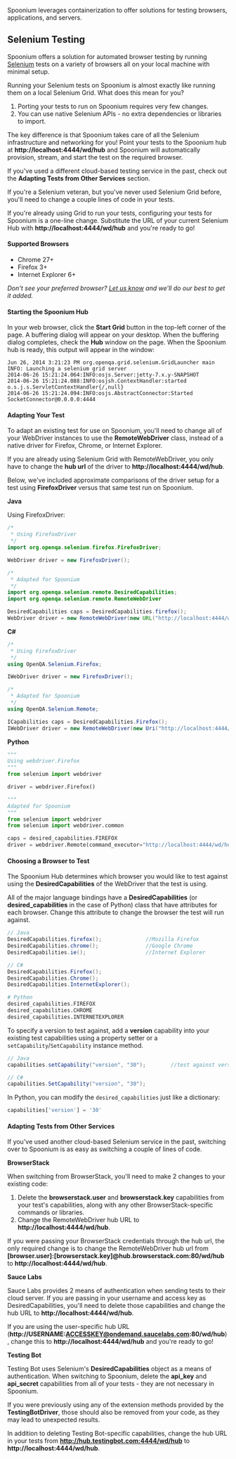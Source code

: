 Spoonium leverages containerization to offer solutions for testing browsers, applications, and servers.

## Selenium Testing

Spoonium offers a solution for automated browser testing by running [Selenium](http://seleniumhq.org) tests on a variety of browsers all on your local machine with minimal setup.

Running your Selenium tests on Spoonium is almost exactly like running them on a local Selenium Grid. What does this mean for you?

1. Porting your tests to run on Spoonium requires very few changes.
2. You can use native Selenium APIs - no extra dependencies or libraries to import. 

The key difference is that Spoonium takes care of all the Selenium infrastructure and networking for you! Point your tests to the Spoonium hub at **http://localhost:4444/wd/hub** and Spoonium will automatically provision, stream, and start the test on the required browser.

If you've used a different cloud-based testing service in the past, check out the **Adapting Tests from Other Services** section.

If you're a Selenium veteran, but you've never used Selenium Grid before, you'll need to change a couple lines of code in your tests. 

If you're already using Grid to run your tests, configuring your tests for Spoonium is a one-line change. Substitute the URL of your current Selenium Hub with **http://localhost:4444/wd/hub** and you're ready to go!

#### Supported Browsers

- Chrome 27+ 
- Firefox 3+
- Internet Explorer 6+

*Don't see your preferred browser? [Let us know](mailto:support@spoonium.net) and we'll do our best to get it added.*

#### Starting the Spoonium Hub

In your web browser, click the **Start Grid** button in the top-left corner of the page. A buffering dialog will appear on your desktop. When the buffering dialog completes, check the **Hub** window on the page. When the Spoonium hub is ready, this output will appear in the window: 

```
Jun 26, 2014 3:21:23 PM org.openqa.grid.selenium.GridLauncher main
INFO: Launching a selenium grid server
2014-06-26 15:21:24.064:INFO:osjs.Server:jetty-7.x.y-SNAPSHOT
2014-06-26 15:21:24.088:INFO:osjsh.ContextHandler:started o.s.j.s.ServletContextHandler{/,null}
2014-06-26 15:21:24.094:INFO:osjs.AbstractConnector:Started SocketConnector@0.0.0.0:4444
```

#### Adapting Your Test

To adapt an existing test for use on Spoonium, you'll need to change all of your WebDriver instances to use the **RemoteWebDriver** class, instead of a native driver for Firefox, Chrome, or Internet Explorer. 

If you are already using Selenium Grid with RemoteWebDriver, you only have to change the **hub url** of the driver to **http://localhost:4444/wd/hub**. 

Below, we've included approximate comparisons of the driver setup for a test using **FirefoxDriver** versus that same test run on Spoonium. 

**Java**

Using FirefoxDriver:

```java
/*
 * Using FirefoxDriver
 */
import org.openqa.selenium.firefox.FirefoxDriver;

WebDriver driver = new FirefoxDriver();

/*
 * Adapted for Spoonium
 */
import org.openqa.selenium.remote.DesiredCapabilities;
import org.openqa.selenium.remote.RemoteWebDriver

DesiredCapabilities caps = DesiredCapabilities.firefox();
WebDriver driver = new RemoteWebDriver(new URL("http://localhost:4444/wd/hub"), caps);
```

**C#**

```csharp
/*
 * Using FirefoxDriver
 */
using OpenQA.Selenium.Firefox;

IWebDriver driver = new FirefoxDriver();

/*
 * Adapted for Spoonium
 */
using OpenQA.Selenium.Remote;

ICapabilities caps = DesiredCapabilities.Firefox();
IWebDriver driver = new RemoteWebDriver(new Uri("http://localhost:4444/wd/hub"), caps);
```

**Python**

```python
"""
Using webdriver.Firefox
"""
from selenium import webdriver

driver = webdriver.Firefox()

"""
Adapted for Spoonium
"""
from selenium import webdriver
from selenium import webdriver.common

caps = desired_capabilities.FIREFOX
driver = webdriver.Remote(command_executor="http://localhost:4444/wd/hub", desired_capabilities=caps)
```

#### Choosing a Browser to Test

The Spoonium Hub determines which browser you would like to test against using the **DesiredCapabilities** of the WebDriver that the test is using. 

All of the major language bindings have a **DesiredCapabilities** (or **desired_capabilities** in the case of Python) class that have attributes for each browser. Change this attribute to change the browser the test will run against.

```java	
// Java
DesiredCapabilities.firefox(); 				//Mozilla Firefox
DesiredCapabilities.chrome();				//Google Chrome
DesiredCapabilities.ie();					//Internet Explorer
```

```csharp
// C#
DesiredCapabilities.Firefox();  
DesiredCapabilities.Chrome();
DesiredCapabilities.InternetExplorer();
```

```python
# Python
desired_capabilities.FIREFOX
desired_capabilities.CHROME
desired_capabilities.INTERNETEXPLORER
```

To specify a version to test against, add a **version** capability into your existing test capabilities using a property setter or a `setCapability`/`SetCapability` instance method. 

```java
// Java
capabilities.setCapability("version", "30");		//test against version 30
```

```csharp
// C#
capabilities.SetCapability("version", "30");
```

In Python, you can modify the `desired_capabilities` just like a dictionary: 

```python
capabilities['version'] = '30'
```

#### Adapting Tests from Other Services

If you've used another cloud-based Selenium service in the past, switching over to Spoonium is as easy as switching a couple of lines of code. 

**BrowserStack**

When switching from BrowserStack, you'll need to make 2 changes to your existing code: 

1. Delete the **browserstack.user** and **browserstack.key** capabilities from your test's capabilities, along with any other BrowserStack-specific commands or libraries. 
2. Change the RemoteWebDriver hub URL to **http://localhost:4444/wd/hub**. 

If you were passing your BrowserStack credentials through the hub url, the only required change is to change the RemoteWebDriver hub url from **[browser.user]:[browserstack.key]@hub.browserstack.com:80/wd/hub** to **http://localhost:4444/wd/hub**.

**Sauce Labs**

Sauce Labs provides 2 means of authentication when sending tests to their cloud server. If you are passing in your username and access key as DesiredCapabilities, you'll need to delete those capabilities and change the hub URL to **http://localhost:4444/wd/hub**. 

If you are using the user-specific hub URL (**http://USERNAME:ACCESSKEY@ondemand.saucelabs.com:80/wd/hub**), change this to **http://localhost:4444/wd/hub** and you're ready to go!

**Testing Bot**

Testing Bot uses Selenium's **DesiredCapabilities** object as a means of authentication. When switching to Spoonium, delete the **api_key** and **api_secret** capabilities from all of your tests - they are not necessary in Spoonium.

If you were previously using any of the extension methods provided by the **TestingBotDriver**, those should also be removed from your code, as they may lead to unexpected results.

In addition to deleting Testing Bot-specific capabilities, change the hub URL in your tests from **http://hub.testingbot.com:4444/wd/hub** to **http://localhost:4444/wd/hub**.